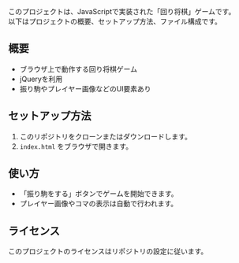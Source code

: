 このプロジェクトは、JavaScriptで実装された「回り将棋」ゲームです。  
以下はプロジェクトの概要、セットアップ方法、ファイル構成です。

## 概要

- ブラウザ上で動作する回り将棋ゲーム
- jQueryを利用
- 振り駒やプレイヤー画像などのUI要素あり

## セットアップ方法

1. このリポジトリをクローンまたはダウンロードします。
2. `index.html` をブラウザで開きます。

## 使い方

- 「振り駒をする」ボタンでゲームを開始できます。
- プレイヤー画像やコマの表示は自動で行われます。

## ライセンス

このプロジェクトのライセンスはリポジトリの設定に従います。